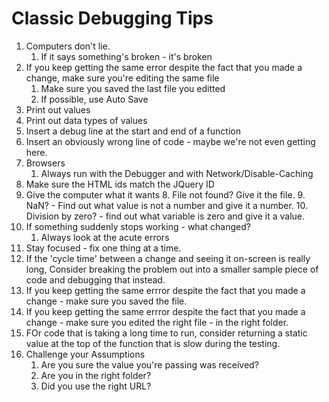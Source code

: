# Classic Debugging Tips

1. Computers don't lie.
	1. If it says something's broken - it's broken
2. If you keep getting the same error despite the fact that you made a change, make sure you're editing the same file
	1. Make sure you saved the last file you editted
	2. If possible, use Auto Save
3. Print out values
4. Print out data types of values
5. Insert a debug line at the start and end of a function
6. Insert an obviously wrong line of code - maybe we're not even getting here.
7. Browsers
	1. Always run with the Debugger and with Network/Disable-Caching
8. Make sure the HTML ids match the JQuery ID
9. Give the computer what it wants
	8. File not found? Give it the file.
	9. NaN? - Find out what value is not a number and give it a number.
	10. Division by zero? - find out what variable is zero and give it a value.
10. If something suddenly stops working - what changed?
	1. Always look at the acute errors 
11. Stay focused - fix one thing at a time.
13. If the 'cycle time' between a change and seeing it on-screen is really long, Consider breaking the problem out into a smaller sample piece of code and debugging that instead.
14. If you keep getting the same errror despite the fact that you made a change - make sure you saved the file.
15. If you keep getting the same errror despite the fact that you made a change - make sure you edited the right file - in the right folder.
16. FOr code that is taking a long time to run, consider returning a static value at the top of the function that is slow during the testing.
17. Challenge your Assumptions
	1. Are you sure the value you're passing was received?
	19. Are you in the right folder?
	20. Did you use the right URL?
<!--stackedit_data:
eyJoaXN0b3J5IjpbMTQ0MTQ4MjM3MCw1ODE4MDcwMTQsODM4OD
Y0MDg5LDE1MjQ4MjI5OTcsOTE2NTY0NzAxLDIxNDEwMjkyMjIs
LTkwMTMxMTc2MCwxNDk1NTE4MjcxLC0xNDQ3MDIwNDE1LDE4MD
U2MTYzNThdfQ==
-->
